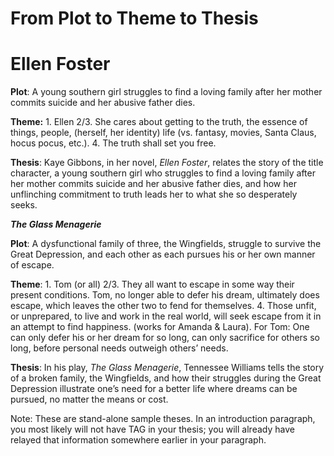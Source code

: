 From Plot to Theme to Thesis
============================

Ellen Foster
============

**Plot**: A young southern girl struggles to find a loving family after
her mother commits suicide and her abusive father dies.

**Theme:** 1. Ellen 2/3. She cares about getting to the truth, the
essence of things, people, (herself, her identity) life (vs. fantasy,
movies, Santa Claus, hocus pocus, etc.). 4. The truth shall set you
free.

**Thesis**: Kaye Gibbons, in her novel, *Ellen Foster*, relates the
story of the title character, a young southern girl who struggles to
find a loving family after her mother commits suicide and her abusive
father dies, and how her unflinching commitment to truth leads her to
what she so desperately seeks.

***The Glass Menagerie***

**Plot**: A dysfunctional family of three, the Wingfields, struggle to
survive the Great Depression, and each other as each pursues his or her
own manner of escape.

**Theme**: 1. Tom (or all) 2/3. They all want to escape in some way
their present conditions. Tom, no longer able to defer his dream,
ultimately does escape, which leaves the other two to fend for
themselves. 4. Those unfit, or unprepared, to live and work in the real
world, will seek escape from it in an attempt to find happiness. (works
for Amanda & Laura). For Tom: One can only defer his or her dream for so
long, can only sacrifice for others so long, before personal needs
outweigh others’ needs.

**Thesis**: In his play, *The Glass Menagerie*, Tennessee Williams tells
the story of a broken family, the Wingfields, and how their struggles
during the Great Depression illustrate one’s need for a better life
where dreams can be pursued, no matter the means or cost.

Note: These are stand-alone sample theses. In an introduction paragraph,
you most likely will not have TAG in your thesis; you will already have
relayed that information somewhere earlier in your paragraph.
